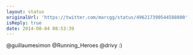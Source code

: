 ```yaml
---
layout: status
originalUrl: 'https://twitter.com/marcgg/status/496217390544588800'
isReply: true
date: 2014-08-04 08:53:39
---
```


@guillaumesimon @Running_Heroes @drivy :)
